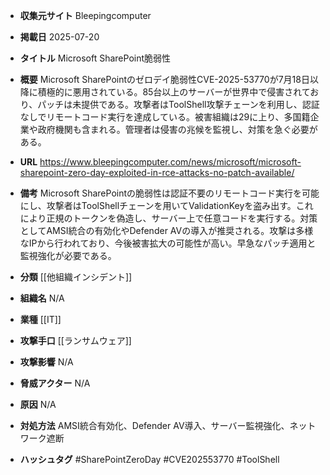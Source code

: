 - **収集元サイト**
Bleepingcomputer

- **掲載日**
2025-07-20

- **タイトル**
Microsoft SharePoint脆弱性

- **概要**
Microsoft SharePointのゼロデイ脆弱性CVE-2025-53770が7月18日以降に積極的に悪用されている。85台以上のサーバーが世界中で侵害されており、パッチは未提供である。攻撃者はToolShell攻撃チェーンを利用し、認証なしでリモートコード実行を達成している。被害組織は29に上り、多国籍企業や政府機関も含まれる。管理者は侵害の兆候を監視し、対策を急ぐ必要がある。

- **URL**
https://www.bleepingcomputer.com/news/microsoft/microsoft-sharepoint-zero-day-exploited-in-rce-attacks-no-patch-available/

- **備考**
Microsoft SharePointの脆弱性は認証不要のリモートコード実行を可能にし、攻撃者はToolShellチェーンを用いてValidationKeyを盗み出す。これにより正規のトークンを偽造し、サーバー上で任意コードを実行する。対策としてAMSI統合の有効化やDefender AVの導入が推奨される。攻撃は多様なIPから行われており、今後被害拡大の可能性が高い。早急なパッチ適用と監視強化が必要である。

- **分類**
[[他組織インシデント]]

- **組織名**
N/A

- **業種**
[[IT]]

- **攻撃手口**
[[ランサムウェア]]

- **攻撃影響**
N/A

- **脅威アクター**
N/A

- **原因**
N/A

- **対処方法**
AMSI統合有効化、Defender AV導入、サーバー監視強化、ネットワーク遮断

- **ハッシュタグ**
#SharePointZeroDay #CVE202553770 #ToolShell
